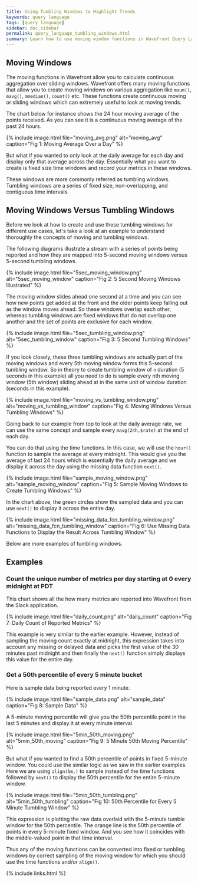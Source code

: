 ```yaml
---
title: Using Tumbling Windows to Highlight Trends
keywords: query language
tags: [query_language]
sidebar: doc_sidebar
permalink: query_language_tumbling_windows.html
summary: Learn how to use moving window functions in Wavefront Query Language expressions to highlight trends.
---
```


## Moving Windows
The moving functions in Wavefront allow you to calculate continuous aggregation over sliding windows. Wavefront offers many moving functions that allow you to create moving windows on various aggregation like `msum()`,` mavg()`, `mmedian()`, `count()` etc. These functions create continuous moving or sliding windows which can extremely useful to look at moving trends.
 
The chart below for instance shows the 24 hour moving average of the points received. As you can see it is a continuous moving average of the past 24 hours.
 
{% include image.html file="moving_avg.png" alt="moving_avg" caption="Fig 1: Moving Average Over a Day" %}

But what if you wanted to only look at the daily average for each day and display only that average across the day. Essentially what you want to create is fixed size time windows and record your metrics in these windows.
 
These windows are more commonly referred as tumbling windows. Tumbling windows are a series of fixed size, non-overlapping, and contiguous time intervals. 
 
## Moving Windows Versus Tumbling Windows
Before we look at how to create and use these tumbling windows for different use cases, let's take a look at an example to understand thoroughly the concepts of moving and tumbling windows.
 
The following diagrams illustrate a stream with a series of points being reported and how they are mapped into  5-second moving windows versus 5-second tumbling windows.

{% include image.html file="5sec_moving_window.png" alt="5sec_moving_window" caption="Fig 2: 5 Second Moving Windows Illustrated" %}

The moving window slides ahead one second at a time and you can see how new points get added at the front and the older points keep falling out as the window moves ahead. So these windows overlap each other, whereas tumbling windows are fixed windows that do not overlap one another and the set of points are exclusive for each window.

{% include image.html file="5sec_tumbling_window.png" alt="5sec_tumbling_window" caption="Fig 3: 5 Second Tumbling Windows" %}

If you look closely, these three tumbling windows are actually part of the moving windows and every 5th moving window forms this 5-second tumbling window. So in theory to create tumbling window of `n` duration (5 seconds in this example) all you need to do is sample every nth moving window (5th window) sliding ahead at in the same unit of window duration (seconds in this example).

{% include image.html file="moving_vs_tumbling_window.png" alt="moving_vs_tumbling_window" caption="Fig 4: Moving Windows Versus Tumbling Windows" %}

Going back to our example from top to look at the daily average rate, we can use the same concept and sample every `mavg(24h,$rate)` at the end of each day.

You can do that using the time functions. In this case, we will use the `hour()` function to sample the average at every midnight. This would give you the average of last 24 hours which is essentially the daily average and we display it across the day using the missing data function `next()`.

{% include image.html file="sample_moving_window.png" alt="sample_moving_window" caption="Fig 5: Sample Moving Windows to Create Tumbling Windows" %}

In the chart above, the green circles show the sampled data and you can use `next()` to display it across the entire day.

{% include image.html file="missing_data_fcn_tumbling_window.png" alt="missing_data_fcn_tumbling_window" caption="Fig 6: Use Missing Data Functions to Display the Result Across Tumbling Window" %}

Below are more examples of tumbling windows.
 
## Examples
 
### Count the unique number of metrics per day starting at 0 every midnight at PDT
 
This chart shows all the how many metrics are reported into Wavefront from the Slack application.

{% include image.html file="daily_count.png" alt="daily_count" caption="Fig 7: Daily Count of Reported Metrics" %}

This example is very similar to the earlier example. However, instead of sampling the moving count exactly at midnight, this expression takes into account any missing or delayed data and picks the first value of the 30 minutes past midnight and then finally the `next()` function simply displays this value for the entire day.
 
### Get a 50th percentile of every 5 minute bucket
 
Here is sample data being reported every 1 minute.

{% include image.html file="sample_data.png" alt="sample_data" caption="Fig 8: Sample Data" %}

A 5-minute moving percentile will give you the 50th percentile point in the last 5 minutes and display it at every minute interval.

{% include image.html file="5min_50th_moving.png" alt="5min_50th_moving" caption="Fig 9: 5 Minute 50th Moving Percentile" %}

But what if you wanted to find a 50th percentile of points in fixed 5-minute window. You could use the similar logic as we saw in the earlier examples. Here we are using `align(5m,)` to sample instead of the time functions followed by `next()` to display the 50th percentile for the entire 5-minute window.

{% include image.html file="5min_50th_tumbling.png" alt="5min_50th_tumbling" caption="Fig 10: 50th Percentile for Every 5 Minute Tumbling Window" %}

This expression is plotting the raw data overlaid with the 5-minute tumble window for the 50th percentile. The orange line is the 50th percentile of points in every 5-minute fixed window. And you see how it coincides with the middle-valued point in that time interval.
 
Thus any of the moving functions can be converted into fixed or tumbling windows by correct sampling of the moving window for which you should use the time functions and/or `align()`.

{% include links.html %}